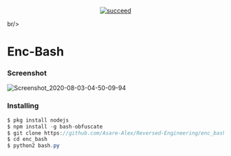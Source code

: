 <p align="center">
<a href="#"><img title="succeed" src="https://img.shields.io/badge/deobfuscating-succeed-green?colorB=%23017e40&style=for-the-badge"></a>
</p>
br/>

<h1>Enc-Bash</h1>

<h3>Screenshot</h3>

![Screenshot_2020-08-03-04-50-09-94](https://user-images.githubusercontent.com/46747652/89133301-f437a000-d544-11ea-90e0-a0b734bc837e.png)

<h3>Installing</h3>

```java
$ pkg install nodejs
$ npm install -g bash-obfuscate
$ git clone https://github.com/Asare-Alex/Reversed-Engineering/enc_bash
$ cd enc_bash
$ python2 bash.py
```

